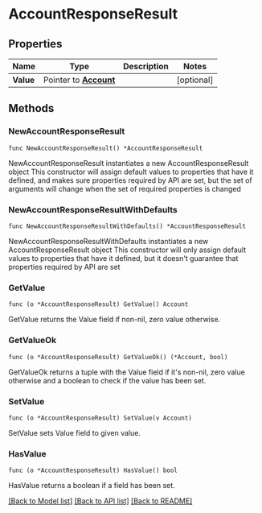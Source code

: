 # AccountResponseResult

## Properties

Name | Type | Description | Notes
------------ | ------------- | ------------- | -------------
**Value** | Pointer to [**Account**](Account.md) |  | [optional] 

## Methods

### NewAccountResponseResult

`func NewAccountResponseResult() *AccountResponseResult`

NewAccountResponseResult instantiates a new AccountResponseResult object
This constructor will assign default values to properties that have it defined,
and makes sure properties required by API are set, but the set of arguments
will change when the set of required properties is changed

### NewAccountResponseResultWithDefaults

`func NewAccountResponseResultWithDefaults() *AccountResponseResult`

NewAccountResponseResultWithDefaults instantiates a new AccountResponseResult object
This constructor will only assign default values to properties that have it defined,
but it doesn't guarantee that properties required by API are set

### GetValue

`func (o *AccountResponseResult) GetValue() Account`

GetValue returns the Value field if non-nil, zero value otherwise.

### GetValueOk

`func (o *AccountResponseResult) GetValueOk() (*Account, bool)`

GetValueOk returns a tuple with the Value field if it's non-nil, zero value otherwise
and a boolean to check if the value has been set.

### SetValue

`func (o *AccountResponseResult) SetValue(v Account)`

SetValue sets Value field to given value.

### HasValue

`func (o *AccountResponseResult) HasValue() bool`

HasValue returns a boolean if a field has been set.


[[Back to Model list]](../README.md#documentation-for-models) [[Back to API list]](../README.md#documentation-for-api-endpoints) [[Back to README]](../README.md)


